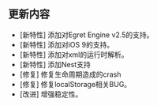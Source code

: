 ## 更新内容

* [新特性] 添加对Egret Engine v2.5的支持。
* [新特性] 添加对iOS 9的支持。
* [新特性] 添加对xml的运行时解析。
* [新特性] 添加Nest支持
* [修复] 修复生命周期造成的crash
* [修复] 修复localStorage相关BUG。
* [改进] 增强稳定性。